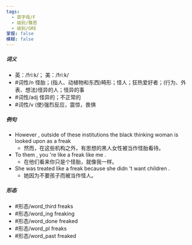 ```yaml
---
tags:
  - 首字母/F
  - 级别/雅思
  - 级别/GRE
掌握: false
模糊: false
---
```

##### 词义
- 英：/friːk/； 美：/friːk/
- #词性/n  怪胎；(指人、动植物和东西)畸形；怪人；狂热爱好者；(行为、外表、想法)怪异的人；怪异的事
- #词性/adj  怪异的；不正常的
- #词性/v  (使)强烈反应，震惊，畏惧
##### 例句
- However , outside of these institutions the black thinking woman is looked upon as a freak
	- 然而，在这些机构之外，有思想的黑人女性被当作怪胎看待。
- To them , you 're like a freak like me .
	- 在他们看来你只是个怪胎，就像我一样。
- She was treated like a freak because she didn 't want children .
	- 她因为不要孩子而被当作怪人。
##### 形态
- #形态/word_third freaks
- #形态/word_ing freaking
- #形态/word_done freaked
- #形态/word_pl freaks
- #形态/word_past freaked
